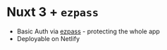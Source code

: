 # Nuxt 3 + `ezpass`

* Basic Auth via [ezpass](https://github.com/unjs/ezpass) - protecting the whole app
* Deployable on Netlify